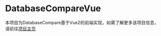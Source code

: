 # DatabaseCompareVue

本项目为DatabaseCompare基于Vue2的前端实现，如需了解更多该项目信息，请前往[项目主页](https://github.com/DarlingCY/DatabaseCompare)
